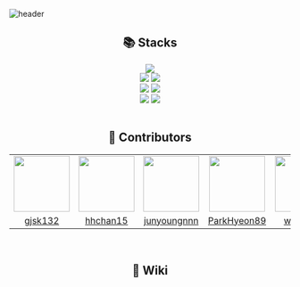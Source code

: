 ![header](https://capsule-render.vercel.app/api?type=waving&desc=2024%20-%201%20-%20Game%201%20team&text=CAT%20TOWN&animation=fadeIn&fontsize=30&color=gradient&customColorList=1,2,3&height=200&fontColor=ffffff&fontAlign=75&fontAlign=75&fontAlignY=45&descAlign=83.6&descAlignY=20)

<div align=center><h2>📚 Stacks</h2></div>

<div align=center> 
  <img src="https://img.shields.io/badge/unity-ffffff?style=for-the-badge&logo=unity&logoColor=black"> 
  <br>
  
  <img src="https://img.shields.io/badge/c sharp-512bd4?style=for-the-badge&logo=csharp&logoColor=white">
  <img src="https://img.shields.io/badge/visual studio-5c2d91?style=for-the-badge&logo=visualstudio&logoColor=white">
  <br>
  
  <img src="https://img.shields.io/badge/notion-000000?style=for-the-badge&logo=notion&logoColor=white">
  <img src="https://img.shields.io/badge/discord-5865f2?style=for-the-badge&logo=discord&logoColor=white">
  <br>
  
  <img src="https://img.shields.io/badge/github-181717?style=for-the-badge&logo=github&logoColor=white">
  <img src="https://img.shields.io/badge/git-F05032?style=for-the-badge&logo=git&logoColor=white">
  <br>
</div>

<br>

<div align=center><h2>🐥 Contributors</h2></div>

<div align=center>
<table>
  <tr>
    <td align="center"><a href="https://github.com/gjsk132"><img src="https://avatars.githubusercontent.com/u/113815454?v=4" width="100px;" alt=""/>
    <td align="center"><a href="https://github.com/hhchan15"><img src="https://avatars.githubusercontent.com/u/86926175?v=4" width="100px;" alt=""/>
    <td align="center"><a href="https://github.com/junyoungnnn"><img src="https://avatars.githubusercontent.com/u/119721103?v=4" width="100px;" alt=""/>
    <td align="center"><a href="https://github.com/ParkHyeon89"><img src="https://avatars.githubusercontent.com/u/163558275?v=4" width="100px;" alt=""/>
    <td align="center"><a href="https://github.com/westging"><img src="https://avatars.githubusercontent.com/u/109637733?v=4" width="100px;" alt=""/>
  </tr>
    <tr>
    <td align="center"><a href="https://github.com/gjsk132" title="Code">gjsk132</a></td>
    <td align="center"><a href="https://github.com/gjsk132" title="Code">hhchan15</a></td>
    <td align="center"><a href="https://github.com/gjsk132" title="Code">junyoungnnn</a></td>
    <td align="center"><a href="https://github.com/gjsk132" title="Code">ParkHyeon89</a></td>
    <td align="center"><a href="https://github.com/gjsk132" title="Code">westging</a></td>
  </tr>
</table>
</div>

<br>

<div align=center><h2>📑 Wiki</h2></div>
